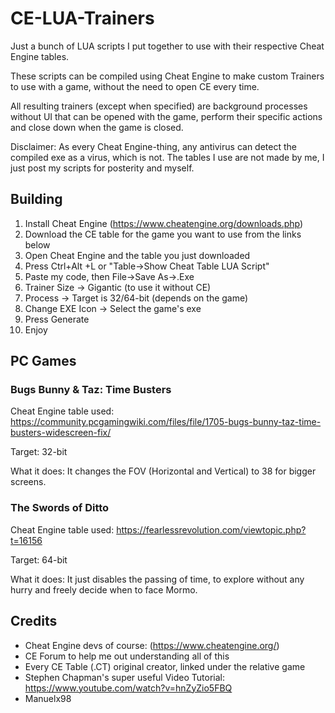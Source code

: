 # CE-LUA-Trainers

Just a bunch of LUA scripts I put together to use with their respective Cheat Engine tables.

These scripts can be compiled using Cheat Engine to make custom Trainers to use with a game, without the need to open CE every time.

All resulting trainers (except when specified) are background processes without UI that can be opened with the game, perform their specific actions and close down when the game is closed.

Disclaimer: As every Cheat Engine-thing, any antivirus can detect the compiled exe as a virus, which is not.
The tables I use are not made by me, I just post my scripts for posterity and myself.



## Building

1. Install Cheat Engine (https://www.cheatengine.org/downloads.php)
2. Download the CE table for the game you want to use from the links below
3. Open Cheat Engine and the table you just downloaded
4. Press Ctrl+Alt +L or "Table->Show Cheat Table LUA Script"
5. Paste my code, then File->Save As->.Exe
6. Trainer Size -> Gigantic (to use it without CE)
7. Process -> Target is 32/64-bit (depends on the game)
8. Change EXE Icon -> Select the game's exe
9. Press Generate
10. Enjoy



## PC Games



### Bugs Bunny & Taz: Time Busters

Cheat Engine table used: https://community.pcgamingwiki.com/files/file/1705-bugs-bunny-taz-time-busters-widescreen-fix/

Target: 32-bit

What it does: It changes the FOV (Horizontal and Vertical) to 38 for bigger screens.

### The Swords of Ditto

Cheat Engine table used: https://fearlessrevolution.com/viewtopic.php?t=16156

Target: 64-bit

What it does: It just disables the passing of time, to explore without any hurry and freely decide when to face Mormo.


## Credits

- Cheat Engine devs of course: (https://www.cheatengine.org/)
- CE Forum to help me out understanding all of this
- Every CE Table (.CT) original creator, linked under the relative game
- Stephen Chapman's super useful Video Tutorial: https://www.youtube.com/watch?v=hnZyZio5FBQ
- Manuelx98



